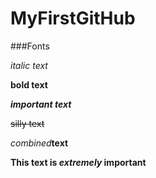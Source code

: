 # MyFirstGitHub
###Fonts

*italic text*

**bold text**

***important text***

~~silly text~~

_*combined*_**text**

**This text is _extremely_ important**

